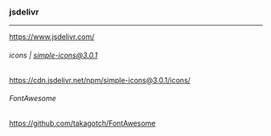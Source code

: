 ### jsdelivr
---
https://www.jsdelivr.com/

###### icons | simple-icons@3.0.1
https://cdn.jsdelivr.net/npm/simple-icons@3.0.1/icons/

###### FontAwesome
https://github.com/takagotch/FontAwesome






```
```

```
```

```
```


